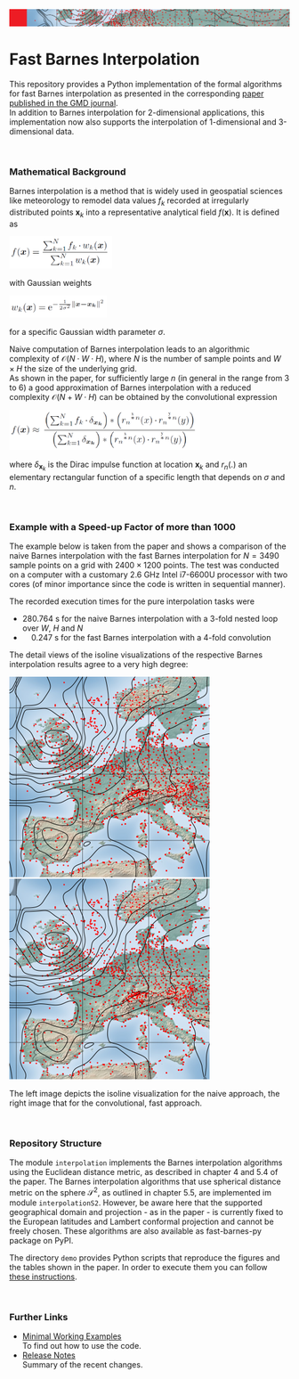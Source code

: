 <img src="doc/images/InterpolationStrip.png"/>

# Fast Barnes Interpolation
This repository provides a Python implementation of the formal algorithms for fast Barnes interpolation as presented in the corresponding [paper published in the GMD journal](https://gmd.copernicus.org/articles/16/1697/2023/gmd-16-1697-2023.pdf).  
In addition to Barnes interpolation for 2-dimensional applications, this implementation now also supports the interpolation of 1-dimensional and 3-dimensional data.

&nbsp;

### Mathematical Background

Barnes interpolation is a method that is widely used in geospatial sciences like meteorology to remodel data values $f_k$ recorded at irregularly distributed points $\pmb{x}_k$ into a representative analytical field $f(\pmb{x})$.
It is defined as

<img src="doc\images\BarnesInterpolDef.png" width="185"/>

with Gaussian weights

<img src="doc\images\GaussianWeights.png" width="175"/>

for a specific Gaussian width parameter $\sigma$.

Naive computation of Barnes interpolation leads to an algorithmic complexity of $\mathcal{O}(N \cdot W \cdot H)$, where $N$ is the number of sample points and $W \times H$ the size of the underlying grid.  
As shown in the paper, for sufficiently large $n$ (in general in the range from 3 to 6) a good approximation of Barnes interpolation with a reduced complexity $\mathcal{O}(N + W \cdot H)$ can be obtained by the convolutional expression

<img src="doc\images\BarnesInterpolConvolExpr.png" width="343"/>

where $\delta_{\pmb{x}_k}$ is the Dirac impulse function at location $\pmb{x}_k$ and $r_n(.)$ an elementary rectangular function of a specific length that depends on $\sigma$ and $n$.

&nbsp;

### Example with a Speed-up Factor of more than 1000

The example below is taken from the paper and shows a comparison of the naive Barnes interpolation with the fast Barnes interpolation for $N = 3490$ sample points on a grid with $2400 \times 1200$ points.
The test was conducted on a computer with a customary 2.6 GHz Intel i7-6600U processor with two cores (of minor importance since the code is written in sequential manner).

The recorded execution times for the pure interpolation tasks were
- 280.764 s for the naive Barnes interpolation with a 3-fold nested loop over $W$, $H$ and $N$
- &nbsp; &nbsp; 0.247 s for the fast Barnes interpolation with a 4-fold convolution 

The detail views of the isoline visualizations of the respective Barnes interpolation results agree to a very high degree:

<img src="doc/images/NaiveBarnesDetail.png"> &nbsp; &nbsp; <img src="doc/images/ConvBarnesDetail.png">

The left image depicts the isoline visualization for the naive approach, the right image that for the convolutional, fast approach.

&nbsp;

### Repository Structure

The module `interpolation` implements the Barnes interpolation algorithms using the Euclidean distance metric, as described in chapter 4 and 5.4 of the paper.
The Barnes interpolation algorithms that use spherical distance metric on the sphere $\mathcal{S}^2$, as outlined in chapter 5.5, are implemented im module `interpolationS2`.
However, be aware here that the supported geographical domain and projection - as in the paper - is currently fixed to the European latitudes and Lambert conformal projection and cannot be freely chosen.
These algorithms are also available as fast-barnes-py package on PyPI.

The directory `demo` provides Python scripts that reproduce the figures and the tables shown in the paper.
In order to execute them you can follow [these instructions](./doc/ReproduceResults_Doc.md).

&nbsp;

### Further Links

- [Minimal Working Examples](./doc/MinimalWorkingExamples_Doc.md)  
To find out how to use the code.
- [Release Notes](./RELEASE-NOTES.md)  
Summary of the recent changes.

